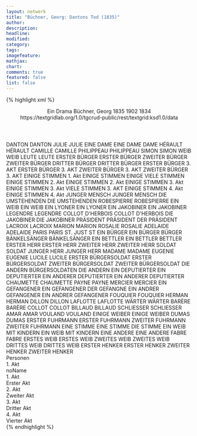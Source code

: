 ```yaml
---
layout: network
title: "Büchner, Georg: Dantons Tod (1835)"
author:
description:
headline:
modified:
category:
tags:
imagefeature: 
mathjax: 
chart: 
comments: true
featured: false
list: false
---
```

{% highlight xml %}
<?xml-model href="https://raw.githubusercontent.com/DLiNa/project/master/rules/lina.rnc"?><?xml-model href="https://raw.githubusercontent.com/DLiNa/project/master/rules/lina.sch"?>
<play xmlns="http://lina.digital">
  <header>
    <title>Dantons Tod</title>
    <subtitle>Ein Drama</subtitle>
    <genretitle/>
    <author>Büchner, Georg</author>
    <date type="print" when="1835">1835</date>
    <date type="premiere" when="1902">1902</date>
    <date type="written" when="1834">1834</date>
    <source>https://textgridlab.org/1.0/tgcrud-public/rest/textgrid:ksd1.0/data</source>
  </header>
  <personae>
    <character>
      <name>DANTON</name>
      <alias xml:id="danton">
        <name>DANTON</name>
      </alias>
    </character>
    <character>
      <name>JULIE</name>
      <alias xml:id="julie">
        <name>JULIE</name>
      </alias>
    </character>
    <character>
      <name>EINE DAME</name>
      <alias xml:id="eine_dame">
        <name>EINE DAME</name>
      </alias>
      <alias xml:id="dame">
        <name>DAME</name>
      </alias>
    </character>
    <character>
      <name>HÉRAULT</name>
      <alias xml:id="hérault">
        <name>HÉRAULT</name>
      </alias>
    </character>
    <character>
      <name>CAMILLE</name>
      <alias xml:id="camille">
        <name>CAMILLE</name>
      </alias>
    </character>
    <character>
      <name>PHILIPPEAU</name>
      <alias xml:id="philippeau">
        <name>PHILIPPEAU</name>
      </alias>
    </character>
    <character>
      <name>SIMON</name>
      <alias xml:id="simon">
        <name>SIMON</name>
      </alias>
    </character>
    <character>
      <name>WEIB</name>
      <alias xml:id="weib">
        <name>WEIB</name>
      </alias>
    </character>
    <character>
      <name>LEUTE</name>
      <alias xml:id="leute">
        <name>LEUTE</name>
      </alias>
    </character>
    <character>
      <name>ERSTER BÜRGER</name>
      <alias xml:id="erster_bürger">
        <name>ERSTER BÜRGER</name>
      </alias>
    </character>
    <character>
      <name>ZWEITER BÜRGER</name>
      <alias xml:id="zweiter_bürger">
        <name>ZWEITER BÜRGER</name>
      </alias>
    </character>
    <character>
      <name>DRITTER BÜRGER</name>
      <alias xml:id="dritter_bürger">
        <name>DRITTER BÜRGER</name>
      </alias>
    </character>
    <character>
      <name>ERSTER BÜRGER 3. AKT</name>
      <alias xml:id="erster_bürger_3">
        <name>ERSTER BÜRGER 3. AKT</name>
      </alias>
    </character>
    <character>
      <name>ZWEITER BÜRGER 3. AKT</name>
      <alias xml:id="zweiter_bürger_3">
        <name>ZWEITER BÜRGER 3. AKT</name>
      </alias>
    </character>
    <character>
      <name>EINIGE STIMMEN 1. Akt</name>
      <alias xml:id="einige_stimmen">
        <name>EINIGE STIMMEN</name>
      </alias>
      <alias xml:id="einige">
        <name>EINIGE</name>
      </alias>
      <alias xml:id="viele_stimmen">
        <name>VIELE STIMMEN</name>
      </alias>
    </character>
    <character>
      <name>EINIGE STIMMEN 2. Akt</name>
      <alias xml:id="einige_stimmen_2">
        <name>EINIGE STIMMEN 2. Akt</name>
      </alias>
    </character>
    <character>
      <name>EINIGE STIMMEN 3. Akt</name>
      <alias xml:id="einige_stimmen_3">
        <name>EINIGE STIMMEN 3. Akt</name>
      </alias>
      <alias xml:id="viele_stimmen_3">
        <name>VIELE STIMMEN 3. AKT</name>
      </alias>
    </character>
    <character>
      <name>EINIGE STIMMEN 4. Akt</name>
      <alias xml:id="einige_stimmen_4">
        <name>EINIGE STIMMEN 4. Akt</name>
      </alias>
    </character>
    <character>
      <name>JUNGER MENSCH</name>
      <alias xml:id="junger_mensch">
        <name>JUNGER MENSCH</name>
      </alias>
    </character>
    <character>
      <name>DIE UMSTEHENDEN</name>
      <alias xml:id="die_umstehenden">
        <name>DIE UMSTEHENDEN</name>
      </alias>
    </character>
    <character>
      <name>ROBESPIERRE</name>
      <alias xml:id="robespierre">
        <name>ROBESPIERRE</name>
      </alias>
    </character>
    <character>
      <name>EIN WEIB</name>
      <alias xml:id="ein_weib">
        <name>EIN WEIB</name>
      </alias>
    </character>
    <character>
      <name>EIN LYONER</name>
      <alias xml:id="ein_lyoner">
        <name>EIN LYONER</name>
      </alias>
    </character>
    <character>
      <name>EIN JAKOBINER</name>
      <alias xml:id="ein_jakobiner">
        <name>EIN JAKOBINER</name>
      </alias>
    </character>
    <character>
      <name>LEGENDRE</name>
      <alias xml:id="legendre">
        <name>LEGENDRE</name>
      </alias>
    </character>
    <character>
      <name>COLLOT D'HERBOIS</name>
      <alias xml:id="collot_d_herbois">
        <name>COLLOT D'HERBOIS</name>
      </alias>
    </character>
    <character>
      <name>DIE JAKOBINER</name>
      <alias xml:id="die_jakobiner">
        <name>DIE JAKOBINER</name>
      </alias>
    </character>
    <character>
      <name>PRÄSIDENT</name>
      <alias xml:id="präsident">
        <name>PRÄSIDENT</name>
      </alias>
      <alias xml:id="der_präsident">
        <name>DER PRÄSIDENT</name>
      </alias>
    </character>
    <character>
      <name>LACROIX</name>
      <alias xml:id="lacroix">
        <name>LACROIX</name>
      </alias>
    </character>
    <character>
      <name>MARION</name>
      <alias xml:id="marion">
        <name>MARION</name>
      </alias>
    </character>
    <character>
      <name>ROSALIE</name>
      <alias xml:id="rosalie">
        <name>ROSALIE</name>
      </alias>
    </character>
    <character>
      <name>ADELAIDE</name>
      <alias xml:id="adelaide">
        <name>ADELAIDE</name>
      </alias>
    </character>
    <character>
      <name>PARIS</name>
      <alias xml:id="paris">
        <name>PARIS</name>
      </alias>
    </character>
    <character>
      <name>ST. JUST</name>
      <alias xml:id="st">
        <name>ST</name>
      </alias>
    </character>
    <character>
      <name>EIN BÜRGER</name>
      <alias xml:id="ein_bürger">
        <name>EIN BÜRGER</name>
      </alias>
      <alias xml:id="bürger">
        <name>BÜRGER</name>
      </alias>
    </character>
    <character>
      <name>BÄNKELSÄNGER</name>
      <alias xml:id="bänkelsänger">
        <name>BÄNKELSÄNGER</name>
      </alias>
    </character>
    <character>
      <name>EIN BETTLER</name>
      <alias xml:id="ein_bettler">
        <name>EIN BETTLER</name>
      </alias>
      <alias xml:id="bettler">
        <name>BETTLER</name>
      </alias>
    </character>
    <character>
      <name>ERSTER HERR</name>
      <alias xml:id="erster_herr">
        <name>ERSTER HERR</name>
      </alias>
    </character>
    <character>
      <name>ZWEITER HERR</name>
      <alias xml:id="zweiter_herr">
        <name>ZWEITER HERR</name>
      </alias>
    </character>
    <character>
      <name>SOLDAT</name>
      <alias xml:id="soldat">
        <name>SOLDAT</name>
      </alias>
    </character>
    <character>
      <name>JUNGER HERR</name>
      <alias xml:id="junger_herr">
        <name>JUNGER HERR</name>
      </alias>
    </character>
    <character>
      <name>MADAME</name>
      <alias xml:id="madame">
        <name>MADAME</name>
      </alias>
    </character>
    <character>
      <name>EUGENIE</name>
      <alias xml:id="eugenie">
        <name>EUGENIE</name>
      </alias>
    </character>
    <character>
      <name>LUCILE</name>
      <alias xml:id="lucile">
        <name>LUCILE</name>
      </alias>
    </character>
    <character>
      <name>ERSTER BÜRGERSOLDAT</name>
      <alias xml:id="erster_bürgersoldat">
        <name>ERSTER BÜRGERSOLDAT</name>
      </alias>
    </character>
    <character>
      <name>ZWEITER BÜRGERSOLDAT</name>
      <alias xml:id="zweiter_bürgersoldat">
        <name>ZWEITER BÜRGERSOLDAT</name>
      </alias>
    </character>
    <character>
      <name>DIE ANDERN BÜRGERSOLDATEN</name>
      <alias xml:id="die_andern_bürgersoldaten">
        <name>DIE ANDERN</name>
      </alias>
    </character>
    <character>
      <name>EIN DEPUTIERTER</name>
      <alias xml:id="ein_deputierter">
        <name>EIN DEPUTIERTER</name>
      </alias>
    </character>
    <character>
      <name>EIN ANDERER DEPUTIERTER</name>
      <alias xml:id="ein_anderer_deputierter">
        <name>EIN ANDERER DEPUTIERTER</name>
      </alias>
    </character>
    <character>
      <name>CHAUMETTE</name>
      <alias xml:id="chaumette">
        <name>CHAUMETTE</name>
      </alias>
    </character>
    <character>
      <name>PAYNE</name>
      <alias xml:id="payne">
        <name>PAYNE</name>
      </alias>
    </character>
    <character>
      <name>MERCIER</name>
      <alias xml:id="mercier">
        <name>MERCIER</name>
      </alias>
    </character>
    <character>
      <name>EIN GEFANGENER</name>
      <alias xml:id="ein_gefangener">
        <name>EIN GEFANGENER</name>
      </alias>
      <alias xml:id="der_gefangne">
        <name>DER GEFANGNE</name>
      </alias>
    </character>
    <character>
      <name>EIN ANDRER GEFANGENER</name>
      <alias xml:id="ein_andrer_gefangener">
        <name>EIN ANDRER GEFANGENER</name>
      </alias>
    </character>
    <character>
      <name>FOUQUIER</name>
      <alias xml:id="fouquier">
        <name>FOUQUIER</name>
      </alias>
    </character>
    <character>
      <name>HERMAN</name>
      <alias xml:id="herman">
        <name>HERMAN</name>
      </alias>
    </character>
    <character>
      <name>DILLON</name>
      <alias xml:id="dillon">
        <name>DILLON</name>
      </alias>
    </character>
    <character>
      <name>LAFLOTTE</name>
      <alias xml:id="laflotte">
        <name>LAFLOTTE</name>
      </alias>
    </character>
    <character>
      <name>WÄRTER</name>
      <alias xml:id="wärter">
        <name>WÄRTER</name>
      </alias>
    </character>
    <character>
      <name>BARÈRE</name>
      <alias xml:id="barère">
        <name>BARÈRE</name>
      </alias>
    </character>
    <character>
      <name>COLLOT</name>
      <alias xml:id="collot">
        <name>COLLOT</name>
      </alias>
    </character>
    <character>
      <name>BILLAUD</name>
      <alias xml:id="billaud">
        <name>BILLAUD</name>
      </alias>
    </character>
    <character>
      <name>SCHLIESSER</name>
      <alias xml:id="schliesser">
        <name>SCHLIESSER</name>
      </alias>
    </character>
    <character>
      <name>AMAR</name>
      <alias xml:id="amar">
        <name>AMAR</name>
      </alias>
    </character>
    <character>
      <name>VOULAND</name>
      <alias xml:id="vouland">
        <name>VOULAND</name>
      </alias>
    </character>
    <character>
      <name>EINIGE WEIBER</name>
      <alias xml:id="einige_weiber">
        <name>EINIGE WEIBER</name>
      </alias>
    </character>
    <character>
      <name>DUMAS</name>
      <alias xml:id="dumas">
        <name>DUMAS</name>
      </alias>
    </character>
    <character>
      <name>ERSTER FUHRMANN</name>
      <alias xml:id="erster_fuhrmann">
        <name>ERSTER FUHRMANN</name>
      </alias>
    </character>
    <character>
      <name>ZWEITER FUHRMANN</name>
      <alias xml:id="zweiter_fuhrmann">
        <name>ZWEITER FUHRMANN</name>
      </alias>
    </character>
    <character>
      <name>EINE STIMME</name>
      <alias xml:id="eine_stimme">
        <name>EINE STIMME</name>
      </alias>
      <alias xml:id="die_stimme">
        <name>DIE STIMME</name>
      </alias>
    </character>
    <character>
      <name>EIN WEIB MIT KINDERN</name>
      <alias xml:id="ein_weib_mit_kindern">
        <name>EIN WEIB MIT KINDERN</name>
      </alias>
    </character>
    <character>
      <name>EINE ANDERE</name>
      <alias xml:id="eine_andere">
        <name>EINE ANDERE</name>
      </alias>
    </character>
    <character>
      <name>FABRE</name>
      <alias xml:id="fabre">
        <name>FABRE</name>
      </alias>
    </character>
    <character>
      <name>ERSTES WEIB</name>
      <alias xml:id="erstes_weib">
        <name>ERSTES WEIB</name>
      </alias>
    </character>
    <character>
      <name>ZWEITES WEIB</name>
      <alias xml:id="zweites_weib">
        <name>ZWEITES WEIB</name>
      </alias>
    </character>
    <character>
      <name>DRITTES WEIB</name>
      <alias xml:id="drittes_weib">
        <name>DRITTES WEIB</name>
      </alias>
    </character>
    <character>
      <name>ERSTER HENKER</name>
      <alias xml:id="erster_henker">
        <name>ERSTER HENKER</name>
      </alias>
    </character>
    <character>
      <name>ZWEITER HENKER</name>
      <alias xml:id="zweiter_henker">
        <name>ZWEITER HENKER</name>
      </alias>
    </character>
  </personae>
  <text>
    <div>
      <head>Personen</head>
    </div>
    <div>
      <head>1. Akt</head>
      <div>
        <head>noName</head>
        <div>
          <head>1. Akt</head>
        </div>
        <div>
          <head>Erster Akt</head>
          <sp who="#danton">
            <amount n="40" unit="speech_acts"/>
            <amount n="1148" unit="words"/>
            <amount n="19" unit="lines"/>
            <amount n="6350" unit="chars"/>
          </sp>
          <sp who="#julie">
            <amount n="4" unit="speech_acts"/>
            <amount n="11" unit="words"/>
            <amount n="4" unit="lines"/>
            <amount n="53" unit="chars"/>
          </sp>
          <sp who="#eine_dame">
            <amount n="1" unit="speech_acts"/>
            <amount n="8" unit="words"/>
            <amount n="1" unit="lines"/>
            <amount n="40" unit="chars"/>
          </sp>
          <sp who="#hérault">
            <amount n="8" unit="speech_acts"/>
            <amount n="321" unit="words"/>
            <amount n="4" unit="lines"/>
            <amount n="1851" unit="chars"/>
          </sp>
          <sp who="#dame">
            <amount n="3" unit="speech_acts"/>
            <amount n="26" unit="words"/>
            <amount n="3" unit="lines"/>
            <amount n="155" unit="chars"/>
          </sp>
          <sp who="#camille">
            <amount n="5" unit="speech_acts"/>
            <amount n="268" unit="words"/>
            <amount n="3" unit="lines"/>
            <amount n="1574" unit="chars"/>
          </sp>
          <sp who="#philippeau">
            <amount n="3" unit="speech_acts"/>
            <amount n="111" unit="words"/>
            <amount n="1" unit="lines"/>
            <amount n="659" unit="chars"/>
          </sp>
          <sp who="#simon">
            <amount n="12" unit="speech_acts"/>
            <amount n="203" unit="words"/>
            <amount n="11" unit="lines"/>
            <amount n="1160" unit="chars"/>
          </sp>
          <sp who="#weib">
            <amount n="11" unit="speech_acts"/>
            <amount n="193" unit="words"/>
            <amount n="7" unit="lines"/>
            <amount n="975" unit="chars"/>
          </sp>
          <sp who="#leute">
            <amount n="1" unit="speech_acts"/>
            <amount n="6" unit="words"/>
            <amount n="1" unit="lines"/>
            <amount n="45" unit="chars"/>
          </sp>
          <sp who="#erster_bürger">
            <amount n="7" unit="speech_acts"/>
            <amount n="188" unit="words"/>
            <amount n="4" unit="lines"/>
            <amount n="1043" unit="chars"/>
          </sp>
          <sp who="#zweiter_bürger">
            <amount n="7" unit="speech_acts"/>
            <amount n="68" unit="words"/>
            <amount n="6" unit="lines"/>
            <amount n="353" unit="chars"/>
          </sp>
          <sp who="#dritter_bürger">
            <amount n="3" unit="speech_acts"/>
            <amount n="182" unit="words"/>
            <amount n="1072" unit="chars"/>
          </sp>
          <sp who="#einige_stimmen #die_umstehenden #viele_stimmen #erster_bürger #zweiter_bürger #dritter_bürger #weib #leute">
            <amount n="2" unit="speech_acts"/>
            <amount n="4" unit="words"/>
            <amount n="2" unit="lines"/>
            <amount n="58" unit="chars"/>
          </sp>
          <sp who="#einige_stimmen">
            <amount n="4" unit="speech_acts"/>
            <amount n="33" unit="words"/>
            <amount n="4" unit="lines"/>
            <amount n="196" unit="chars"/>
          </sp>
          <sp who="#junger_mensch">
            <amount n="3" unit="speech_acts"/>
            <amount n="11" unit="words"/>
            <amount n="3" unit="lines"/>
            <amount n="79" unit="chars"/>
          </sp>
          <sp who="#einige">
            <amount n="1" unit="speech_acts"/>
            <amount n="22" unit="words"/>
            <amount n="4" unit="lines"/>
            <amount n="108" unit="chars"/>
          </sp>
          <sp who="#die_umstehenden">
            <amount n="1" unit="speech_acts"/>
            <amount n="2" unit="words"/>
            <amount n="1" unit="lines"/>
            <amount n="13" unit="chars"/>
          </sp>
          <sp who="#robespierre">
            <amount n="28" unit="speech_acts"/>
            <amount n="1922" unit="words"/>
            <amount n="19" unit="lines"/>
            <amount n="11346" unit="chars"/>
          </sp>
          <sp who="#ein_weib">
            <amount n="1" unit="speech_acts"/>
            <amount n="41" unit="words"/>
            <amount n="196" unit="chars"/>
          </sp>
          <sp who="#viele_stimmen">
            <amount n="2" unit="speech_acts"/>
            <amount n="13" unit="words"/>
            <amount n="2" unit="lines"/>
            <amount n="81" unit="chars"/>
          </sp>
          <sp who="#ein_lyoner">
            <amount n="1" unit="speech_acts"/>
            <amount n="184" unit="words"/>
            <amount n="1030" unit="chars"/>
          </sp>
          <sp who="#ein_jakobiner">
            <amount n="1" unit="speech_acts"/>
            <amount n="9" unit="words"/>
            <amount n="1" unit="lines"/>
            <amount n="52" unit="chars"/>
          </sp>
          <sp who="#legendre">
            <amount n="8" unit="speech_acts"/>
            <amount n="127" unit="words"/>
            <amount n="6" unit="lines"/>
            <amount n="749" unit="chars"/>
          </sp>
          <sp who="#collot_d_herbois">
            <amount n="1" unit="speech_acts"/>
            <amount n="69" unit="words"/>
            <amount n="417" unit="chars"/>
          </sp>
          <sp who="#die_jakobiner">
            <amount n="1" unit="speech_acts"/>
            <amount n="6" unit="words"/>
            <amount n="1" unit="lines"/>
            <amount n="31" unit="chars"/>
          </sp>
          <sp who="#präsident">
            <amount n="1" unit="speech_acts"/>
            <amount n="4" unit="words"/>
            <amount n="1" unit="lines"/>
            <amount n="27" unit="chars"/>
          </sp>
          <sp who="#lacroix">
            <amount n="28" unit="speech_acts"/>
            <amount n="839" unit="words"/>
            <amount n="14" unit="lines"/>
            <amount n="4809" unit="chars"/>
          </sp>
          <sp who="#marion">
            <amount n="6" unit="speech_acts"/>
            <amount n="625" unit="words"/>
            <amount n="5" unit="lines"/>
            <amount n="3401" unit="chars"/>
          </sp>
          <sp who="#rosalie">
            <amount n="3" unit="speech_acts"/>
            <amount n="24" unit="words"/>
            <amount n="3" unit="lines"/>
            <amount n="128" unit="chars"/>
          </sp>
          <sp who="#adelaide">
            <amount n="3" unit="speech_acts"/>
            <amount n="21" unit="words"/>
            <amount n="3" unit="lines"/>
            <amount n="117" unit="chars"/>
          </sp>
          <sp who="#paris">
            <amount n="1" unit="speech_acts"/>
            <amount n="53" unit="words"/>
            <amount n="303" unit="chars"/>
          </sp>
          <sp who="#st">
            <amount n="13" unit="speech_acts"/>
            <amount n="238" unit="words"/>
            <amount n="7" unit="lines"/>
            <amount n="1404" unit="chars"/>
          </sp>
        </div>
      </div>
    </div>
    <div>
      <head>2. Akt</head>
      <div>
        <head>Zweiter Akt</head>
        <sp who="#camille">
          <amount n="17" unit="speech_acts"/>
          <amount n="432" unit="words"/>
          <amount n="12" unit="lines"/>
          <amount n="2535" unit="chars"/>
        </sp>
        <sp who="#danton">
          <amount n="31" unit="speech_acts"/>
          <amount n="1608" unit="words"/>
          <amount n="14" unit="lines"/>
          <amount n="8755" unit="chars"/>
        </sp>
        <sp who="#lacroix">
          <amount n="4" unit="speech_acts"/>
          <amount n="132" unit="words"/>
          <amount n="2" unit="lines"/>
          <amount n="761" unit="chars"/>
        </sp>
        <sp who="#philippeau">
          <amount n="2" unit="speech_acts"/>
          <amount n="9" unit="words"/>
          <amount n="2" unit="lines"/>
          <amount n="52" unit="chars"/>
        </sp>
        <sp who="#paris">
          <amount n="2" unit="speech_acts"/>
          <amount n="5" unit="words"/>
          <amount n="2" unit="lines"/>
          <amount n="25" unit="chars"/>
        </sp>
        <sp who="#ein_bürger">
          <amount n="1" unit="speech_acts"/>
          <amount n="11" unit="words"/>
          <amount n="1" unit="lines"/>
          <amount n="68" unit="chars"/>
        </sp>
        <sp who="#simon">
          <amount n="12" unit="speech_acts"/>
          <amount n="128" unit="words"/>
          <amount n="10" unit="lines"/>
          <amount n="704" unit="chars"/>
        </sp>
        <sp who="#bürger">
          <amount n="6" unit="speech_acts"/>
          <amount n="87" unit="words"/>
          <amount n="5" unit="lines"/>
          <amount n="455" unit="chars"/>
        </sp>
        <sp who="#bänkelsänger">
          <amount n="2" unit="speech_acts"/>
          <amount n="30" unit="words"/>
          <amount n="5" unit="lines"/>
          <amount n="134" unit="chars"/>
        </sp>
        <sp who="#ein_bettler">
          <amount n="1" unit="speech_acts"/>
          <amount n="14" unit="words"/>
          <amount n="1" unit="lines"/>
          <amount n="71" unit="chars"/>
        </sp>
        <sp who="#erster_herr">
          <amount n="4" unit="speech_acts"/>
          <amount n="41" unit="words"/>
          <amount n="3" unit="lines"/>
          <amount n="283" unit="chars"/>
        </sp>
        <sp who="#zweiter_herr">
          <amount n="7" unit="speech_acts"/>
          <amount n="143" unit="words"/>
          <amount n="3" unit="lines"/>
          <amount n="751" unit="chars"/>
        </sp>
        <sp who="#bettler">
          <amount n="5" unit="speech_acts"/>
          <amount n="79" unit="words"/>
          <amount n="3" unit="lines"/>
          <amount n="397" unit="chars"/>
        </sp>
        <sp who="#rosalie">
          <amount n="4" unit="speech_acts"/>
          <amount n="42" unit="words"/>
          <amount n="6" unit="lines"/>
          <amount n="222" unit="chars"/>
        </sp>
        <sp who="#soldat">
          <amount n="3" unit="speech_acts"/>
          <amount n="39" unit="words"/>
          <amount n="6" unit="lines"/>
          <amount n="218" unit="chars"/>
        </sp>
        <sp who="#junger_herr">
          <amount n="5" unit="speech_acts"/>
          <amount n="72" unit="words"/>
          <amount n="4" unit="lines"/>
          <amount n="386" unit="chars"/>
        </sp>
        <sp who="#madame">
          <amount n="2" unit="speech_acts"/>
          <amount n="27" unit="words"/>
          <amount n="1" unit="lines"/>
          <amount n="154" unit="chars"/>
        </sp>
        <sp who="#eugenie">
          <amount n="4" unit="speech_acts"/>
          <amount n="22" unit="words"/>
          <amount n="4" unit="lines"/>
          <amount n="100" unit="chars"/>
        </sp>
        <sp who="#lucile">
          <amount n="8" unit="speech_acts"/>
          <amount n="183" unit="words"/>
          <amount n="8" unit="lines"/>
          <amount n="930" unit="chars"/>
        </sp>
        <sp who="#julie">
          <amount n="14" unit="speech_acts"/>
          <amount n="80" unit="words"/>
          <amount n="14" unit="lines"/>
          <amount n="438" unit="chars"/>
        </sp>
        <sp who="#erster_bürgersoldat">
          <amount n="5" unit="speech_acts"/>
          <amount n="50" unit="words"/>
          <amount n="5" unit="lines"/>
          <amount n="306" unit="chars"/>
        </sp>
        <sp who="#zweiter_bürgersoldat">
          <amount n="1" unit="speech_acts"/>
          <amount n="31" unit="words"/>
          <amount n="167" unit="chars"/>
        </sp>
        <sp who="#die_andern_bürgersoldaten">
          <amount n="1" unit="speech_acts"/>
          <amount n="3" unit="words"/>
          <amount n="1" unit="lines"/>
          <amount n="11" unit="chars"/>
        </sp>
        <sp who="#legendre">
          <amount n="3" unit="speech_acts"/>
          <amount n="177" unit="words"/>
          <amount n="1" unit="lines"/>
          <amount n="1051" unit="chars"/>
        </sp>
        <sp who="#ein_deputierter">
          <amount n="2" unit="speech_acts"/>
          <amount n="24" unit="words"/>
          <amount n="1" unit="lines"/>
          <amount n="120" unit="chars"/>
        </sp>
        <sp who="#ein_anderer_deputierter">
          <amount n="7" unit="speech_acts"/>
          <amount n="103" unit="words"/>
          <amount n="4" unit="lines"/>
          <amount n="609" unit="chars"/>
        </sp>
        <sp who="#der_präsident">
          <amount n="1" unit="speech_acts"/>
          <amount n="5" unit="words"/>
          <amount n="1" unit="lines"/>
          <amount n="25" unit="chars"/>
        </sp>
        <sp who="#einige_stimmen_2">
          <amount n="1" unit="speech_acts"/>
          <amount n="5" unit="words"/>
          <amount n="1" unit="lines"/>
          <amount n="37" unit="chars"/>
        </sp>
        <sp who="#robespierre">
          <amount n="1" unit="speech_acts"/>
          <amount n="537" unit="words"/>
          <amount n="3228" unit="chars"/>
        </sp>
        <sp who="#st">
          <amount n="1" unit="speech_acts"/>
          <amount n="578" unit="words"/>
          <amount n="3488" unit="chars"/>
        </sp>
      </div>
    </div>
    <div>
      <head>3. Akt</head>
      <div>
        <head>Dritter Akt</head>
        <sp who="#chaumette">
          <amount n="5" unit="speech_acts"/>
          <amount n="58" unit="words"/>
          <amount n="4" unit="lines"/>
          <amount n="320" unit="chars"/>
        </sp>
        <sp who="#payne">
          <amount n="8" unit="speech_acts"/>
          <amount n="757" unit="words"/>
          <amount n="1" unit="lines"/>
          <amount n="4180" unit="chars"/>
        </sp>
        <sp who="#mercier">
          <amount n="9" unit="speech_acts"/>
          <amount n="204" unit="words"/>
          <amount n="6" unit="lines"/>
          <amount n="1182" unit="chars"/>
        </sp>
        <sp who="#hérault">
          <amount n="3" unit="speech_acts"/>
          <amount n="123" unit="words"/>
          <amount n="687" unit="chars"/>
        </sp>
        <sp who="#danton">
          <amount n="20" unit="speech_acts"/>
          <amount n="1287" unit="words"/>
          <amount n="5" unit="lines"/>
          <amount n="7366" unit="chars"/>
        </sp>
        <sp who="#lacroix">
          <amount n="4" unit="speech_acts"/>
          <amount n="70" unit="words"/>
          <amount n="3" unit="lines"/>
          <amount n="360" unit="chars"/>
        </sp>
        <sp who="#camille">
          <amount n="6" unit="speech_acts"/>
          <amount n="193" unit="words"/>
          <amount n="1" unit="lines"/>
          <amount n="1075" unit="chars"/>
        </sp>
        <sp who="#ein_gefangener">
          <amount n="1" unit="speech_acts"/>
          <amount n="11" unit="words"/>
          <amount n="1" unit="lines"/>
          <amount n="58" unit="chars"/>
        </sp>
        <sp who="#ein_andrer_gefangener">
          <amount n="2" unit="speech_acts"/>
          <amount n="26" unit="words"/>
          <amount n="1" unit="lines"/>
          <amount n="186" unit="chars"/>
        </sp>
        <sp who="#philippeau">
          <amount n="4" unit="speech_acts"/>
          <amount n="67" unit="words"/>
          <amount n="2" unit="lines"/>
          <amount n="379" unit="chars"/>
        </sp>
        <sp who="#einige_stimmen_3">
          <amount n="2" unit="speech_acts"/>
          <amount n="16" unit="words"/>
          <amount n="2" unit="lines"/>
          <amount n="86" unit="chars"/>
        </sp>
        <sp who="#fouquier">
          <amount n="11" unit="speech_acts"/>
          <amount n="196" unit="words"/>
          <amount n="9" unit="lines"/>
          <amount n="1212" unit="chars"/>
        </sp>
        <sp who="#herman">
          <amount n="14" unit="speech_acts"/>
          <amount n="252" unit="words"/>
          <amount n="8" unit="lines"/>
          <amount n="1431" unit="chars"/>
        </sp>
        <sp who="#der_gefangne">
          <amount n="1" unit="speech_acts"/>
          <amount n="11" unit="words"/>
          <amount n="1" unit="lines"/>
          <amount n="78" unit="chars"/>
        </sp>
        <sp who="#dillon">
          <amount n="10" unit="speech_acts"/>
          <amount n="251" unit="words"/>
          <amount n="5" unit="lines"/>
          <amount n="1379" unit="chars"/>
        </sp>
        <sp who="#laflotte">
          <amount n="10" unit="speech_acts"/>
          <amount n="320" unit="words"/>
          <amount n="4" unit="lines"/>
          <amount n="1742" unit="chars"/>
        </sp>
        <sp who="#wärter">
          <amount n="3" unit="speech_acts"/>
          <amount n="52" unit="words"/>
          <amount n="2" unit="lines"/>
          <amount n="279" unit="chars"/>
        </sp>
        <sp who="#barère">
          <amount n="18" unit="speech_acts"/>
          <amount n="524" unit="words"/>
          <amount n="6" unit="lines"/>
          <amount n="2978" unit="chars"/>
        </sp>
        <sp who="#st">
          <amount n="8" unit="speech_acts"/>
          <amount n="311" unit="words"/>
          <amount n="1838" unit="chars"/>
        </sp>
        <sp who="#collot">
          <amount n="7" unit="speech_acts"/>
          <amount n="168" unit="words"/>
          <amount n="4" unit="lines"/>
          <amount n="958" unit="chars"/>
        </sp>
        <sp who="#billaud">
          <amount n="7" unit="speech_acts"/>
          <amount n="117" unit="words"/>
          <amount n="5" unit="lines"/>
          <amount n="692" unit="chars"/>
        </sp>
        <sp who="#schliesser">
          <amount n="2" unit="speech_acts"/>
          <amount n="16" unit="words"/>
          <amount n="2" unit="lines"/>
          <amount n="100" unit="chars"/>
        </sp>
        <sp who="#amar">
          <amount n="2" unit="speech_acts"/>
          <amount n="21" unit="words"/>
          <amount n="2" unit="lines"/>
          <amount n="108" unit="chars"/>
        </sp>
        <sp who="#vouland">
          <amount n="1" unit="speech_acts"/>
          <amount n="4" unit="words"/>
          <amount n="1" unit="lines"/>
          <amount n="30" unit="chars"/>
        </sp>
        <sp who="#viele_stimmen_3">
          <amount n="2" unit="speech_acts"/>
          <amount n="9" unit="words"/>
          <amount n="2" unit="lines"/>
          <amount n="52" unit="chars"/>
        </sp>
        <sp who="#erster_bürger_3">
          <amount n="5" unit="speech_acts"/>
          <amount n="46" unit="words"/>
          <amount n="4" unit="lines"/>
          <amount n="248" unit="chars"/>
        </sp>
        <sp who="#einige_weiber">
          <amount n="1" unit="speech_acts"/>
          <amount n="17" unit="words"/>
          <amount n="102" unit="chars"/>
        </sp>
        <sp who="#zweiter_bürger_3">
          <amount n="5" unit="speech_acts"/>
          <amount n="135" unit="words"/>
          <amount n="4" unit="lines"/>
          <amount n="724" unit="chars"/>
        </sp>
        <sp who="#einige_stimmen_3 #viele_stimmen_3 #erster_bürger_3 #einige_weiber #zweiter_bürger_3">
          <amount n="1" unit="speech_acts"/>
          <amount n="11" unit="words"/>
          <amount n="1" unit="lines"/>
          <amount n="64" unit="chars"/>
        </sp>
      </div>
    </div>
    <div>
      <head>4. Akt</head>
      <div>
        <head>Vierter Akt</head>
        <sp who="#julie">
          <amount n="2" unit="speech_acts"/>
          <amount n="230" unit="words"/>
          <amount n="1185" unit="chars"/>
        </sp>
        <sp who="#bürger">
          <amount n="7" unit="speech_acts"/>
          <amount n="52" unit="words"/>
          <amount n="7" unit="lines"/>
          <amount n="274" unit="chars"/>
        </sp>
        <sp who="#dumas">
          <amount n="6" unit="speech_acts"/>
          <amount n="100" unit="words"/>
          <amount n="3" unit="lines"/>
          <amount n="591" unit="chars"/>
        </sp>
        <sp who="#lacroix">
          <amount n="8" unit="speech_acts"/>
          <amount n="126" unit="words"/>
          <amount n="6" unit="lines"/>
          <amount n="649" unit="chars"/>
        </sp>
        <sp who="#hérault">
          <amount n="12" unit="speech_acts"/>
          <amount n="244" unit="words"/>
          <amount n="5" unit="lines"/>
          <amount n="1367" unit="chars"/>
        </sp>
        <sp who="#danton">
          <amount n="27" unit="speech_acts"/>
          <amount n="826" unit="words"/>
          <amount n="16" unit="lines"/>
          <amount n="4584" unit="chars"/>
        </sp>
        <sp who="#camille">
          <amount n="19" unit="speech_acts"/>
          <amount n="720" unit="words"/>
          <amount n="6" unit="lines"/>
          <amount n="4065" unit="chars"/>
        </sp>
        <sp who="#schliesser">
          <amount n="4" unit="speech_acts"/>
          <amount n="38" unit="words"/>
          <amount n="4" unit="lines"/>
          <amount n="203" unit="chars"/>
        </sp>
        <sp who="#erster_fuhrmann">
          <amount n="6" unit="speech_acts"/>
          <amount n="65" unit="words"/>
          <amount n="6" unit="lines"/>
          <amount n="338" unit="chars"/>
        </sp>
        <sp who="#zweiter_fuhrmann">
          <amount n="7" unit="speech_acts"/>
          <amount n="129" unit="words"/>
          <amount n="3" unit="lines"/>
          <amount n="694" unit="chars"/>
        </sp>
        <sp who="#ein_weib">
          <amount n="3" unit="speech_acts"/>
          <amount n="27" unit="words"/>
          <amount n="3" unit="lines"/>
          <amount n="154" unit="chars"/>
        </sp>
        <sp who="#lucile">
          <amount n="5" unit="speech_acts"/>
          <amount n="430" unit="words"/>
          <amount n="9" unit="lines"/>
          <amount n="2329" unit="chars"/>
        </sp>
        <sp who="#eine_stimme">
          <amount n="1" unit="speech_acts"/>
          <amount n="2" unit="words"/>
          <amount n="1" unit="lines"/>
          <amount n="11" unit="chars"/>
        </sp>
        <sp who="#die_stimme">
          <amount n="1" unit="speech_acts"/>
          <amount n="1" unit="words"/>
          <amount n="1" unit="lines"/>
          <amount n="4" unit="chars"/>
        </sp>
        <sp who="#philippeau">
          <amount n="3" unit="speech_acts"/>
          <amount n="94" unit="words"/>
          <amount n="1" unit="lines"/>
          <amount n="529" unit="chars"/>
        </sp>
        <sp who="#ein_weib_mit_kindern">
          <amount n="1" unit="speech_acts"/>
          <amount n="18" unit="words"/>
          <amount n="107" unit="chars"/>
        </sp>
        <sp who="#eine_andere">
          <amount n="1" unit="speech_acts"/>
          <amount n="14" unit="words"/>
          <amount n="1" unit="lines"/>
          <amount n="68" unit="chars"/>
        </sp>
        <sp who="#einige_stimmen_4">
          <amount n="1" unit="speech_acts"/>
          <amount n="7" unit="words"/>
          <amount n="1" unit="lines"/>
          <amount n="40" unit="chars"/>
        </sp>
        <sp who="#fabre">
          <amount n="1" unit="speech_acts"/>
          <amount n="6" unit="words"/>
          <amount n="1" unit="lines"/>
          <amount n="38" unit="chars"/>
        </sp>
        <sp who="#erstes_weib">
          <amount n="1" unit="speech_acts"/>
          <amount n="7" unit="words"/>
          <amount n="1" unit="lines"/>
          <amount n="31" unit="chars"/>
        </sp>
        <sp who="#zweites_weib">
          <amount n="1" unit="speech_acts"/>
          <amount n="27" unit="words"/>
          <amount n="153" unit="chars"/>
        </sp>
        <sp who="#drittes_weib">
          <amount n="1" unit="speech_acts"/>
          <amount n="21" unit="words"/>
          <amount n="105" unit="chars"/>
        </sp>
        <sp who="#erster_henker">
          <amount n="2" unit="speech_acts"/>
          <amount n="40" unit="words"/>
          <amount n="8" unit="lines"/>
          <amount n="215" unit="chars"/>
        </sp>
        <sp who="#zweiter_henker">
          <amount n="1" unit="speech_acts"/>
          <amount n="5" unit="words"/>
          <amount n="1" unit="lines"/>
          <amount n="28" unit="chars"/>
        </sp>
        <sp who="#ein_bürger">
          <amount n="1" unit="speech_acts"/>
          <amount n="3" unit="words"/>
          <amount n="1" unit="lines"/>
          <amount n="11" unit="chars"/>
        </sp>
      </div>
    </div>
  </text>
</play>
{% endhighlight %}